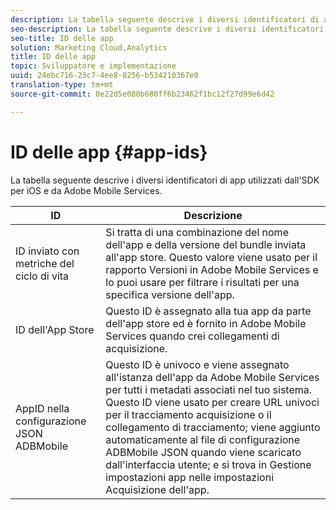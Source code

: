 ```yaml
---
description: La tabella seguente descrive i diversi identificatori di app utilizzati dall'SDK per iOS e da Adobe Mobile Services.
seo-description: La tabella seguente descrive i diversi identificatori di app utilizzati dall'SDK per iOS e da Adobe Mobile Services.
seo-title: ID delle app
solution: Marketing Cloud,Analytics
title: ID delle app
topic: Sviluppatore e implementazione
uuid: 24ebc716-23c7-4ee8-8256-b534210367e0
translation-type: tm+mt
source-git-commit: 0e22d5e080b680ff6b23462f1bc12f27d99e6d42

---
```



# ID delle app {#app-ids}

La tabella seguente descrive i diversi identificatori di app utilizzati dall'SDK per iOS e da Adobe Mobile Services.

| ID | Descrizione |
|--- |--- |
| ID inviato con metriche del ciclo di vita | Si tratta di una combinazione del nome dell'app e della versione del bundle inviata all'app store.  Questo valore viene usato per il rapporto Versioni in Adobe Mobile Services e lo puoi usare per filtrare i risultati per una specifica versione dell'app. |
| ID dell'App Store | Questo ID è assegnato alla tua app da parte dell'app store ed è fornito in Adobe Mobile Services quando crei collegamenti di acquisizione. |
| AppID nella configurazione JSON ADBMobile | Questo ID è univoco e viene assegnato all'istanza dell'app da Adobe Mobile Services per tutti i metadati associati nel tuo sistema.  Questo ID viene usato per creare URL univoci per il tracciamento acquisizione o il collegamento di tracciamento; viene aggiunto automaticamente al file di configurazione ADBMobile JSON quando viene scaricato dall'interfaccia utente; e si trova in Gestione impostazioni app nelle impostazioni Acquisizione dell'app. |

